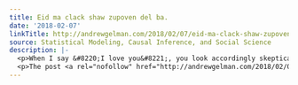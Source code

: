 ```yaml
---
title: Eid ma clack shaw zupoven del ba.
date: '2018-02-07'
linkTitle: http://andrewgelman.com/2018/02/07/eid-ma-clack-shaw-zupoven-del-ba/
source: Statistical Modeling, Causal Inference, and Social Science
description: |-
  <p>When I say &#8220;I love you&#8221;, you look accordingly skeptical – Frida Hyvönen A few years back, Bill Callahan wrote a song about the night he dreamt the perfect song. In a fever, he woke and wrote it down before going back to sleep. The next morning, as he struggled to read his handwriting, he saw [&#8230;]</p>
  <p>The post <a rel="nofollow" href="http://andrewgelman.com/2018/02/07/eid-ma-clack-shaw-zupoven-del-ba/">Eid ma clack shaw zupoven del ba.</a> appeared first on <a rel="nofollow
---
```

